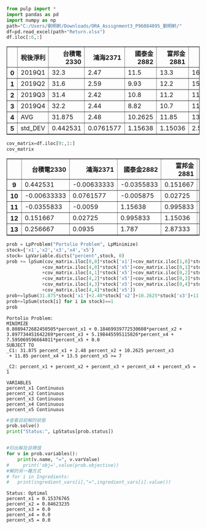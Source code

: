 

```python
from pulp import *
import pandas as pd
import numpy as np
path="C:/Users/劉明軒/Downloads/ORA_Assignment3_P96084095_劉明軒/"
df=pd.read_excel(path+"Return.xlsx")
df.iloc[:6,:]
```




<div>
<style scoped>
    .dataframe tbody tr th:only-of-type {
        vertical-align: middle;
    }

    .dataframe tbody tr th {
        vertical-align: top;
    }

    .dataframe thead th {
        text-align: right;
    }
</style>
<table border="1" class="dataframe">
  <thead>
    <tr style="text-align: right;">
      <th></th>
      <th>稅後淨利</th>
      <th>台積電2330</th>
      <th>鴻海2371</th>
      <th>國泰金2882</th>
      <th>富邦金2881</th>
      <th>中信金2891</th>
    </tr>
  </thead>
  <tbody>
    <tr>
      <th>0</th>
      <td>2019Q1</td>
      <td>32.3</td>
      <td>2.47</td>
      <td>11.5</td>
      <td>13.3</td>
      <td>16.2</td>
    </tr>
    <tr>
      <th>1</th>
      <td>2019Q2</td>
      <td>31.6</td>
      <td>2.59</td>
      <td>9.93</td>
      <td>12.2</td>
      <td>15.2</td>
    </tr>
    <tr>
      <th>2</th>
      <td>2019Q3</td>
      <td>31.4</td>
      <td>2.42</td>
      <td>10.8</td>
      <td>11.2</td>
      <td>11.6</td>
    </tr>
    <tr>
      <th>3</th>
      <td>2019Q4</td>
      <td>32.2</td>
      <td>2.44</td>
      <td>8.82</td>
      <td>10.7</td>
      <td>11</td>
    </tr>
    <tr>
      <th>4</th>
      <td>AVG</td>
      <td>31.875</td>
      <td>2.48</td>
      <td>10.2625</td>
      <td>11.85</td>
      <td>13.5</td>
    </tr>
    <tr>
      <th>5</th>
      <td>std_DEV</td>
      <td>0.442531</td>
      <td>0.0761577</td>
      <td>1.15638</td>
      <td>1.15036</td>
      <td>2.58457</td>
    </tr>
  </tbody>
</table>
</div>




```python
cov_matrix=df.iloc[9:,1:]
cov_matrix
```




<div>
<style scoped>
    .dataframe tbody tr th:only-of-type {
        vertical-align: middle;
    }

    .dataframe tbody tr th {
        vertical-align: top;
    }

    .dataframe thead th {
        text-align: right;
    }
</style>
<table border="1" class="dataframe">
  <thead>
    <tr style="text-align: right;">
      <th></th>
      <th>台積電2330</th>
      <th>鴻海2371</th>
      <th>國泰金2882</th>
      <th>富邦金2881</th>
      <th>中信金2891</th>
    </tr>
  </thead>
  <tbody>
    <tr>
      <th>9</th>
      <td>0.442531</td>
      <td>-0.00633333</td>
      <td>-0.0355833</td>
      <td>0.151667</td>
      <td>0.256667</td>
    </tr>
    <tr>
      <th>10</th>
      <td>-0.00633333</td>
      <td>0.0761577</td>
      <td>-0.005875</td>
      <td>0.02725</td>
      <td>0.0935</td>
    </tr>
    <tr>
      <th>11</th>
      <td>-0.0355833</td>
      <td>-0.0059</td>
      <td>1.15638</td>
      <td>0.995833</td>
      <td>1.787</td>
    </tr>
    <tr>
      <th>12</th>
      <td>0.151667</td>
      <td>0.02725</td>
      <td>0.995833</td>
      <td>1.15036</td>
      <td>2.87333</td>
    </tr>
    <tr>
      <th>13</th>
      <td>0.256667</td>
      <td>0.0935</td>
      <td>1.787</td>
      <td>2.87333</td>
      <td>2.58457</td>
    </tr>
  </tbody>
</table>
</div>




```python
prob = LpProblem("Portolio Problem", LpMinimize)
stock={'x1','x2','x3','x4','x5'}
stock= LpVariable.dicts("percent",stock, 0)
prob += lpSum(cov_matrix.iloc[0,0]*stock['x1']+cov_matrix.iloc[1,0]*stock['x2']+cov_matrix.iloc[2,0]*stock['x3']+cov_matrix.iloc[3,0]*stock['x4']
             +cov_matrix.iloc[4,0]*stock['x5']+cov_matrix.iloc[0,1]*stock['x1']+cov_matrix.iloc[1,1]*stock['x2']+cov_matrix.iloc[2,1]*stock['x3']+cov_matrix.iloc[3,1]*stock['x4']
             +cov_matrix.iloc[4,1]*stock['x5']+cov_matrix.iloc[0,2]*stock['x1']+cov_matrix.iloc[1,2]*stock['x2']+cov_matrix.iloc[2,2]*stock['x3']+cov_matrix.iloc[3,2]*stock['x4']
             +cov_matrix.iloc[4,2]*stock['x5']+cov_matrix.iloc[0,3]*stock['x1']+cov_matrix.iloc[1,3]*stock['x2']+cov_matrix.iloc[2,3]*stock['x3']+cov_matrix.iloc[3,3]*stock['x4']
             +cov_matrix.iloc[4,3]*stock['x5']+cov_matrix.iloc[0,4]*stock['x1']+cov_matrix.iloc[1,4]*stock['x2']+cov_matrix.iloc[2,4]*stock['x3']+cov_matrix.iloc[3,4]*stock['x4']
             +cov_matrix.iloc[4,4]*stock['x5'])
prob+=lpSum(31.875*stock['x1']+2.48*stock['x2']+10.2625*stock['x3']+11.85*stock['x4']+13.5*stock['x5'])>=7
prob+=lpSum(stock[i] for i in stock)==1
prob
```




    Portolio Problem:
    MINIMIZE
    0.8089472682450505*percent_x1 + 0.18469939772530608*percent_x2 + 3.897734451642269*percent_x3 + 5.198445595115826*percent_x4 + 7.595069596664011*percent_x5 + 0.0
    SUBJECT TO
    _C1: 31.875 percent_x1 + 2.48 percent_x2 + 10.2625 percent_x3
     + 11.85 percent_x4 + 13.5 percent_x5 >= 7
    
    _C2: percent_x1 + percent_x2 + percent_x3 + percent_x4 + percent_x5 = 1
    
    VARIABLES
    percent_x1 Continuous
    percent_x2 Continuous
    percent_x3 Continuous
    percent_x4 Continuous
    percent_x5 Continuous




```python
#查看目前解的狀態
prob.solve()
print("Status:", LpStatus[prob.status])


#印出解及目標值
for v in prob.variables():
    print(v.name, "=", v.varValue)
#     print('obj=',value(prob.objective))
#解的另一種方式
# for i in Ingredients:
#   print(ingredient_vars[i],"=",ingredient_vars[i].value())
```

    Status: Optimal
    percent_x1 = 0.15376765
    percent_x2 = 0.84623235
    percent_x3 = 0.0
    percent_x4 = 0.0
    percent_x5 = 0.0
    


```python

```


```python

```


```python

```


```python

```
